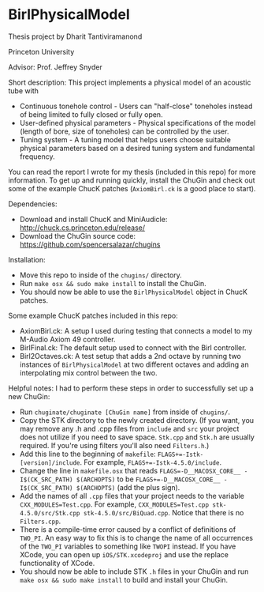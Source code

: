 # BirlPhysicalModel

Thesis project by Dharit Tantiviramanond

Princeton University

Advisor: Prof. Jeffrey Snyder

Short description:
This project implements a physical model of an acoustic tube with
* Continuous tonehole control - Users can "half-close" toneholes instead of being limited to fully closed or fully open.
* User-defined physical parameters - Physical specifications of the model (length of bore, size of toneholes) can be controlled by the user.
* Tuning system - A tuning model that helps users choose suitable physical parameters based on a desired tuning system and fundamental frequency.

You can read the report I wrote for my thesis (included in this repo) for more information. To get up and running quickly,
install the ChuGin and check out some of the example ChucK patches (`AxiomBirl.ck` is a good place to start).


Dependencies:
* Download and install ChucK and MiniAudicle: http://chuck.cs.princeton.edu/release/
* Download the ChuGin source code: https://github.com/spencersalazar/chugins

Installation:
* Move this repo to inside of the `chugins/` directory.
* Run `make osx && sudo make install` to install the ChuGin.
* You should now be able to use the `BirlPhysicalModel` object in ChucK patches.

Some example ChucK patches included in this repo:
* AxiomBirl.ck: A setup I used during testing that connects a model to my M-Audio Axiom 49 controller.
* BirlFinal.ck: The default setup used to connect with the Birl controller.
* Birl2Octaves.ck: A test setup that adds a 2nd octave by running two instances of `BirlPhysicalModel` at two different octaves and adding an interpolating mix control between the two.

Helpful notes:
I had to perform these steps in order to successfully set up a new ChuGin:
* Run `chuginate/chuginate [ChuGin name]` from inside of `chugins/`.
* Copy the STK directory to the newly created directory. (If you want, you may remove any .h and .cpp files from `include` and `src` your project does not utilize if you need to save space. `Stk.cpp` and `Stk.h` are usually required. If you're using filters you'll also need `Filters.h`.)
* Add this line to the beginning of `makefile`: `FLAGS+=-Istk-[version]/include`. For example, `FLAGS+=-Istk-4.5.0/include`.
* Change the line in `makefile.osx` that reads `FLAGS=-D__MACOSX_CORE__ -I$(CK_SRC_PATH) $(ARCHOPTS)` to be `FLAGS+=-D__MACOSX_CORE__ -I$(CK_SRC_PATH) $(ARCHOPTS)` (add the plus sign).
* Add the names of all `.cpp` files that your project needs to the variable `CXX_MODULES=Test.cpp`. For example, `CXX_MODULES=Test.cpp stk-4.5.0/src/Stk.cpp stk-4.5.0/src/BiQuad.cpp`. Notice that there is no `Filters.cpp`.
* There is a compile-time error caused by a conflict of definitions of `TWO_PI`. An easy way to fix this is to change the name of all occurrences of the `TWO_PI` variables to something like `TWOPI` instead. If you have XCode, you can open up `iOS/STK.xcodeproj` and use the replace functionality of XCode.
* You should now be able to include STK `.h` files in your ChuGin and run `make osx && sudo make install` to build and install your ChuGin.
